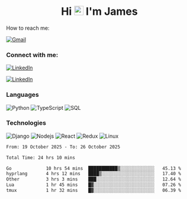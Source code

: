<h1 align="center">
Hi <img src="https://media.giphy.com/media/hvRJCLFzcasrR4ia7z/giphy.gif" width="25px"> I'm James
</h1>

How to reach me:

<a href="mailto:NjihiaKiongo@gmail.com">

![Gmail](https://img.shields.io/badge/%20NjihiaKiongo@gmail.com%20-000?style=for-the-badge&logo=Gmail)

</a>

<h3 align="left">Connect with me:</h3>
<a href="https://www.linkedin.com/in/jameskiongo/">
  
![LinkedIn](https://img.shields.io/badge/%20LinkedIn%20-000?style=for-the-badge&logo=LinkedIn)
  
</a>

<a href="https://kiongo.vercel.app/" target="_blank">
  
![LinkedIn](https://img.shields.io/badge/%20Portfolio%20-000?style=for-the-badge&logo=LinkedIn)

</a>




### Languages

![Python](https://img.shields.io/badge/%20Python%20-000?style=for-the-badge&logo=Python)
![TypeScript](https://img.shields.io/badge/%20TypeScript%20-000?style=for-the-badge&logo=TypeScript)
![SQL](https://img.shields.io/badge/%20SQL%20-000?style=for-the-badge&logo=MySQL)



### Technologies

![Django](https://img.shields.io/badge/%20Django%20-000?style=for-the-badge&logo=Django)
![Nodejs](https://img.shields.io/badge/%20Node.js%20-000?style=for-the-badge&logo=Node.js)
![React](https://img.shields.io/badge/%20React%20-000?style=for-the-badge&logo=React)
![Redux](https://img.shields.io/badge/%20Redux%20-000?style=for-the-badge&logo=Redux)
![Linux](https://img.shields.io/badge/%20Linux%20-000?style=for-the-badge&logo=Linux)

<!--START_SECTION:waka-->

```txt
From: 19 October 2025 - To: 26 October 2025

Total Time: 24 hrs 10 mins

Go             10 hrs 54 mins  ███████████▒░░░░░░░░░░░░░   45.13 %
hyprlang       4 hrs 12 mins   ████▒░░░░░░░░░░░░░░░░░░░░   17.40 %
Other          3 hrs 3 mins    ███░░░░░░░░░░░░░░░░░░░░░░   12.64 %
Lua            1 hr 45 mins    █▓░░░░░░░░░░░░░░░░░░░░░░░   07.26 %
tmux           1 hr 32 mins    █▓░░░░░░░░░░░░░░░░░░░░░░░   06.39 %
```

<!--END_SECTION:waka-->






